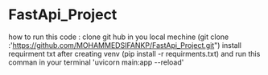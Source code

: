 # FastApi_Project


how to run this code :
clone git hub in you local mechine (git clone :'https://github.com/MOHAMMEDSIFANKP/FastApi_Project.git")
install requirment txt after creating venv (pip install -r requirments.txt)
and run this comman in your terminal 'uvicorn main:app --reload'
